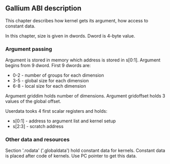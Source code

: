 ## Gallium ABI description

This chapter describes how kernel gets its argument, how access to constant data.

In this chapter, size is given in dwords. Dword is 4-byte value.

### Argument passing

Argument is stored in memory which address is stored in s[0:1].
Argument begins from 9 dword. First 9 dwords are:

* 0-2 - number of groups for each dimension
* 3-5 - global size for each dimension
* 6-8 - local size for each dimension

Argument griddim holds number of dimensions. Argument gridoffset holds 3 values of the
global offset.

Userdata tooks 4 first scalar registers and holds:

* s[0:1] - address to argument list and kernel setup
* s[2:3] - scratch address

### Other data and resources

Section '.rodata' ('.globaldata') hold constant data for kernels.
Constant data is placed after code of kernels. Use PC pointer to get this data.
